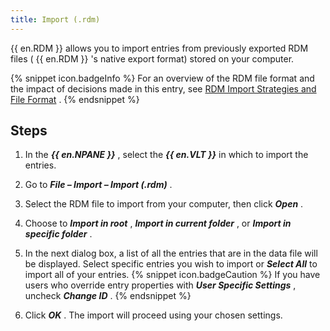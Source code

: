 ```yaml
---
title: Import (.rdm)
---
```

{{ en.RDM }} allows you to import entries from previously exported RDM files ( {{ en.RDM }} 's native export format) stored on your computer. 

{% snippet icon.badgeInfo %} 
For an overview of the RDM file format and the impact of decisions made in this entry, see [RDM Import Strategies and File Format](/rdm/windows/commands/file/import/rdm/strategies-file-format/) . 
{% endsnippet %}
 
## Steps 

1. In the ***{{ en.NPANE }}*** , select the ***{{ en.VLT }}*** in which to import the entries. 
1. Go to ***File – Import – Import (.rdm)*** . 
1. Select the RDM file to import from your computer, then click ***Open*** . 
1. Choose to ***Import in root*** , ***Import in current folder*** , or ***Import in specific folder*** . 
1. In the next dialog box, a list of all the entries that are in the data file will be displayed. Select specific entries you wish to import or ***Select All*** to import all of your entries. 
{% snippet icon.badgeCaution %} 
If you have users who override entry properties with ***User Specific Settings*** , uncheck ***Change ID*** . 
{% endsnippet %}
 
6. Click ***OK*** . 
The import will proceed using your chosen settings. 


